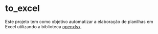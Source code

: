 # to_excel

Este projeto tem como objetivo automatizar a elaboração de planilhas em Excel utilizando a biblioteca [openxlsx](https://cran.r-project.org/web/packages/openxlsx/index.html). 
